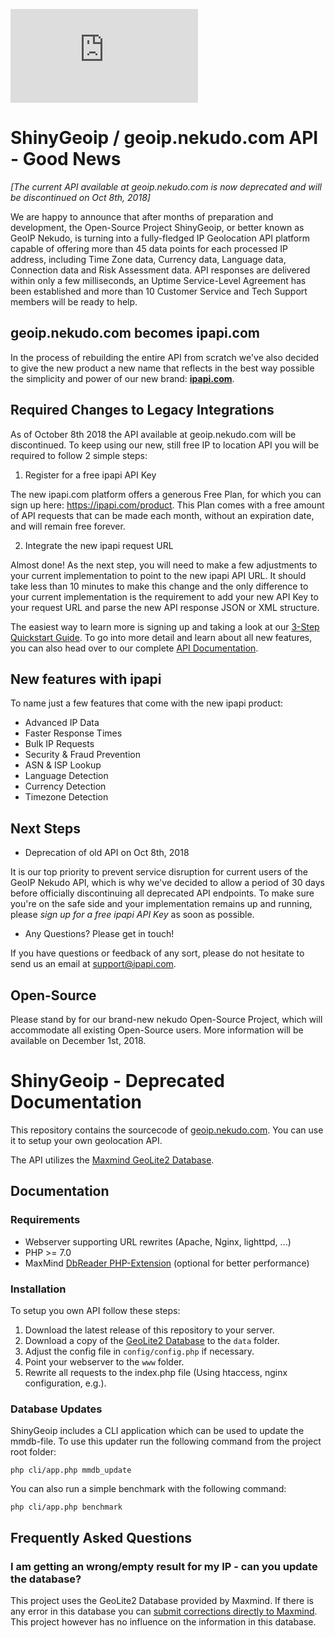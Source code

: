 ![nekudo ipapi](https://fv15.failiem.lv/thumb_show.php?i=4bvefbbt&view)

# ShinyGeoip / geoip.nekudo.com API - Good News

*[The current API available at geoip.nekudo.com is now deprecated and will be discontinued on Oct 8th, 2018]*

We are happy to announce that after months of preparation and development, the Open-Source Project ShinyGeoip, or better known as GeoIP Nekudo, is turning into a fully-fledged IP Geolocation API platform capable of offering more than 45 data points for each processed IP address, including Time Zone data, Currency data, Language data, Connection data and Risk Assessment data. API responses are delivered within only a few milliseconds, an Uptime Service-Level Agreement has been established and more than 10 Customer Service and Tech Support members will be ready to help.  

## geoip.nekudo.com becomes ipapi.com

In the process of rebuilding the entire API from scratch we've also decided to give the new product a new name that reflects in the best way possible the simplicity and power of our new brand: **[ipapi.com](https://ipapi.com)**. 

## Required Changes to Legacy Integrations 

As of October 8th 2018 the API available at geoip.nekudo.com will be discontinued. To keep using our new, still free IP to location API you will be required to follow 2 simple steps: 

1. Register for a free ipapi API Key

The new ipapi.com platform offers a generous Free Plan, for which you can sign up here: https://ipapi.com/product. This Plan comes with a free amount of API requests that can be made each month, without an expiration date, and will remain free forever. 

2. Integrate the new ipapi request URL

Almost done! As the next step, you will need to make a few adjustments to your current implementation to point to the new ipapi API URL. It should take less than 10 minutes to make this change and the only difference to your current implementation is the requirement to add your new API Key to your request URL and parse the new API response JSON or XML structure.

The easiest way to learn more is signing up and taking a look at our [3-Step Quickstart Guide](https://ipapi.com/quickstart). To go into more detail and learn about all new features, you can also head over to our complete [API Documentation](https://ipapi.com/documentation). 

## New features with ipapi
To name just a few features that come with the new ipapi product: 

- Advanced IP Data
- Faster Response Times
- Bulk IP Requests
- Security & Fraud Prevention 
- ASN & ISP Lookup
- Language Detection
- Currency Detection
- Timezone Detection

## Next Steps

- Deprecation of old API on Oct 8th, 2018

It is our top priority to prevent service disruption for current users of the GeoIP Nekudo API, which is why we've decided to allow a period of 30 days before officially discontinuing all deprecated API endpoints. To make sure you're on the safe side and your implementation remains up and running, please *sign up for a free ipapi API Key* as soon as possible.

- Any Questions? Please get in touch!

If you have questions or feedback of any sort, please do not hesitate to send us an email at support@ipapi.com. 

## Open-Source

Please stand by for our brand-new nekudo Open-Source Project, which will accommodate all existing Open-Source users. More information will be available on December 1st, 2018. 





ShinyGeoip - Deprecated Documentation
=====

This repository contains the sourcecode of [geoip.nekudo.com](http://geoip.nekudo.com). You can use it to setup
your own geolocation API. 

The API utilizes the [Maxmind GeoLite2 Database](http://dev.maxmind.com/geoip/geoip2/geolite2/).

## Documentation

### Requirements

* Webserver supporting URL rewrites (Apache, Nginx, lighttpd, ...)
* PHP >= 7.0
* MaxMind [DbReader PHP-Extension](https://github.com/maxmind/MaxMind-DB-Reader-php) (optional for better performance)


### Installation
To setup you own API follow these steps:

1. Download the latest release of this repository to your server.
2. Download a copy of the [GeoLite2 Database](http://dev.maxmind.com/geoip/geoip2/geolite2/) to the ```data``` folder.
3. Adjust the config file in `config/config.php` if necessary.
4. Point your webserver to the ```www``` folder.
5. Rewrite all requests to the index.php file (Using htaccess, nginx configuration, e.g.).

### Database Updates

ShinyGeoip includes a CLI application which can be used to update the mmdb-file. To use this updater
run the following command from the project root folder:

```php cli/app.php mmdb_update```

You can also run a simple benchmark with the following command:

```php cli/app.php benchmark```

## Frequently Asked Questions

### I am getting an wrong/empty result for my IP - can you update the database?

This project uses the GeoLite2 Database provided by Maxmind. If there is any error in this database you can [submit
corrections directly to Maxmind](https://support.maxmind.com/correction-faq/). This project however has no influence
on the information in this database.
